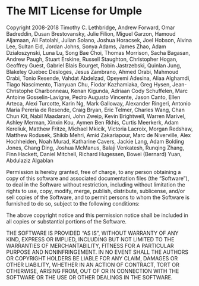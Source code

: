 The MIT License for Umple 
=========================

Copyright 2008-2018 Timothy C. Lethbridge, Andrew Forward, Omar Badreddin, Dusan Brestovansky, Julie Filion, Miguel Garzon, Hamoud Aljamaan, Ali Fatolahi, Julian Solano, Joshua Horacsek, Joel Hobson, Alvina Lee, Sultan Eid, Jordan Johns, Sonya Adams, James Zhao, Adam Dzialoszynski, Luna Lu, Song Bae Choi, Thomas Morrison, Sacha Bagasan, Andrew Paugh, Stuart Erskine, Russell Staughton, Christopher Hogan, Geoffrey Guest, Gabriel Blais Bourget, Robin Jastrzebski, Quinlan Jung, Blakeley Quebec Desloges, Jesus Zambrano, Ahmed Orabi, Mahmoud Orabi, Tonio Resende, Vahdat Abdelzad, Opeyemi Adesina, Aliaa Alghamdi, Tiago Nascimento, Tianyuan Chu, Fiodar Kazhamiaka, Greg Hysen, Jean-Christophe Charbonneau, Kenan Kigunda, Adriaan Cody Schuffelen, Marc Antoine Gosselin-Lavigne, Pedro Augusto Vincente, Jason Canto, Ellen Arteca, Alexi Turcotte, Karin Ng, Mark Galloway, Alexander Ringeri, Antonio Maria Pereria de Resende, Craig Bryan, Eric Telmer, Charles Wang, Chan Chun Kit, Nabil Maadarani, John Zweip, Kevin Brightwell, Warren Marivel, Ashley Merman, Xinxin Kou, Aymen Ben Rkhis, Curtis Meerkerk, Adam Kereliuk, Matthew Fritze, Michael Mkicik, Victoria Lacroix, Morgan Redshaw, Matthew Rodusek, Shikib Mehri, Amid Zakariapour, Marc de Niverville, Alex Hochheiden, Noah Murad, Katharine Cavers, Jackie Lang, Adam Bolding Jones, Chang Ding, Joshua McManus, Balaji Venkatesh, Runqing Zhang, Finn Hackett, Daniel Mitchell, Richard Hugessen, Bowei (Bernard) Yuan, Abdulaziz Algablan

Permission is hereby granted, free of charge, to any person
obtaining a copy of this software and associated documentation
files (the “Software”), to deal in the Software without
restriction, including without limitation the rights to use,
copy, modify, merge, publish, distribute, sublicense, and/or sell
copies of the Software, and to permit persons to whom the
Software is furnished to do so, subject to the following
conditions:

The above copyright notice and this permission notice shall be
included in all copies or substantial portions of the Software.

THE SOFTWARE IS PROVIDED “AS IS”, WITHOUT WARRANTY OF ANY KIND,
EXPRESS OR IMPLIED, INCLUDING BUT NOT LIMITED TO THE WARRANTIES
OF MERCHANTABILITY, FITNESS FOR A PARTICULAR PURPOSE AND
NONINFRINGEMENT. IN NO EVENT SHALL THE AUTHORS OR COPYRIGHT
HOLDERS BE LIABLE FOR ANY CLAIM, DAMAGES OR OTHER LIABILITY,
WHETHER IN AN ACTION OF CONTRACT, TORT OR OTHERWISE, ARISING
FROM, OUT OF OR IN CONNECTION WITH THE SOFTWARE OR THE USE OR
OTHER DEALINGS IN THE SOFTWARE.
